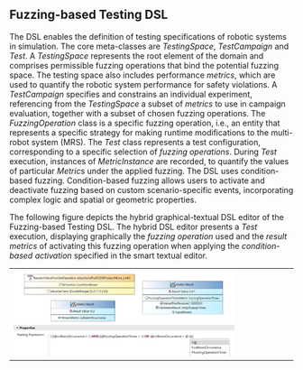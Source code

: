 ## Fuzzing-based Testing DSL

The DSL enables the definition of testing specifications of robotic systems in simulation. The core meta-classes are *TestingSpace*, *TestCampaign* and *Test*. A *TestingSpace* represents the root element of the domain and comprises permissible fuzzing operations that bind the potential fuzzing space. The testing space also includes performance *metrics*, which are used to quantify the robotic system performance for safety violations. A *TestCampaign* specifies and constrains an individual experiment, referencing from the *TestingSpace* a subset of *metrics* to use in campaign evaluation, together with a subset of chosen fuzzing operations. The *FuzzingOperation* class is a specific fuzzing operation, i.e., an entity that represents a specific strategy for making runtime modifications to the multi-robot system (MRS). The *Test* class represents a test configuration, corresponding to a specific selection of *fuzzing operations*. During *Test* execution, instances of *MetricInstance* are recorded, to quantify the values of particular *Metric*s under the applied fuzzing. The DSL uses condition-based fuzzing. Condition-based fuzzing allows users to activate and deactivate fuzzing based on custom scenario-specific events, incorporating complex logic and spatial or geometric properties.

The following figure depicts the hybrid graphical-textual DSL editor of the Fuzzing-based Testing DSL. The hybrid DSL editor presents a *Test* execution, displaying graphically the *fuzzing operation* used and the *result metrics* of activating this fuzzing operation when applying the *condition-based activation* specified in the smart textual editor.

<table>
  <tr>
    <td><img src="FuzzingTestingDsl.png" width="80%"></td>
  </tr>
</table>

